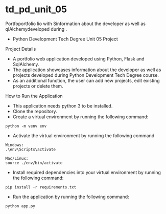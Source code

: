 # td_pd_unit_05
Portfoportfolio lio with Sinformation about the developer as well as qlAlchemydeveloped during .
 - Python Development Tech Degree Unit 05 Project

 Project Details
  - A portfolio web application developed using Python, Flask and SqlAlchemy.
  - The application showcases information about the developer as well as projects developed during Python Development Tech Degree course.
  - As an additional function, the user can add new projects, edit existing projects or delete them.

How to Run the Application
  - This application needs python 3 to be installed.
  - Clone the repository.
  - Create a virtual environment by running the following command:
```
python -m venv env
```
  - Activate the virtual environment by running the following command
```
Windows:
.\env\Scripts\activate

Mac/Linux:
source ./env/bin/activate
```
  - Install required dependencies into your virtual environment by running the following command:
```
pip install -r requirements.txt
```
  - Run the application by running the following command:
```
python app.py
```
